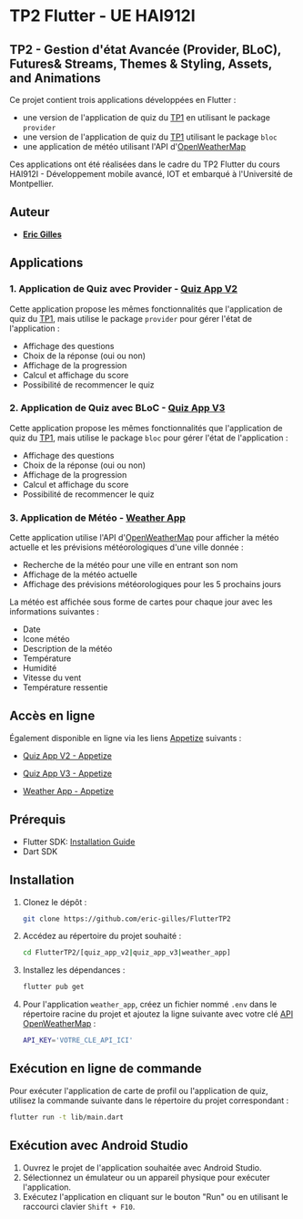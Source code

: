 # TP2 Flutter - UE HAI912I
## TP2 - Gestion d'état Avancée (Provider, BLoC), Futures& Streams, Themes & Styling, Assets, and Animations

Ce projet contient trois applications développées en Flutter : 
- une version de l'application de quiz du [TP1](https://github.com/eric-gilles/FlutterTP1) en utilisant le package `provider`
- une version de l'application de quiz du [TP1](https://github.com/eric-gilles/FlutterTP1/tree/main/quizz_app) utilisant le package `bloc`
- une application de météo utilisant l'API d'[OpenWeatherMap](https://openweathermap.org/)

Ces applications ont été réalisées dans le cadre du TP2 Flutter du cours HAI912I - Développement mobile avancé, IOT et embarqué à l'Université de Montpellier.

## Auteur 
- **[Eric Gilles](https://github.com/eric-gilles)**

## Applications

### 1. Application de Quiz avec Provider - [Quiz App V2](https://github.com/eric-gilles/FlutterTP2/tree/main/quiz_app_v2)

Cette application propose les mêmes fonctionnalités que l'application de quiz du [TP1](https://github.com/eric-gilles/FlutterTP1/tree/main/quizz_app), mais utilise le package `provider` pour gérer l'état de l'application :
- Affichage des questions
- Choix de la réponse (oui ou non)
- Affichage de la progression
- Calcul et affichage du score
- Possibilité de recommencer le quiz

### 2. Application de Quiz avec BLoC - [Quiz App V3](https://github.com/eric-gilles/FlutterTP2/tree/main/quiz_app_v3)

Cette application propose les mêmes fonctionnalités que l'application de quiz du [TP1](https://github.com/eric-gilles/FlutterTP1/tree/main/quizz_app), mais utilise le package `bloc` pour gérer l'état de l'application :
- Affichage des questions
- Choix de la réponse (oui ou non)
- Affichage de la progression
- Calcul et affichage du score
- Possibilité de recommencer le quiz

### 3. Application de Météo - [Weather App](https://github.com/eric-gilles/FlutterTP2/tree/main/weather_app)
Cette application utilise l'API d'[OpenWeatherMap](https://openweathermap.org/) pour afficher la météo actuelle et les prévisions météorologiques d'une ville donnée :
- Recherche de la météo pour une ville en entrant son nom
- Affichage de la météo actuelle
- Affichage des prévisions météorologiques pour les 5 prochains jours

La météo est affichée sous forme de cartes pour chaque jour avec les informations suivantes :
- Date
- Icone météo
- Description de la météo
- Température
- Humidité
- Vitesse du vent
- Température ressentie

## Accès en ligne

Également disponible en ligne via les liens [Appetize](https://appetize.io/) suivants :
- [Quiz App V2 - Appetize](https://appetize.io/app/b_ud5okbdylv5tnjglsrbsisd6ly)

- [Quiz App V3 - Appetize](https://appetize.io/app/b_7g34ytjrsclldjqmabosxmxeni)

- [Weather App - Appetize](https://appetize.io/app/b_km7dibd7ult4kdzdktphdjhsaq)

## Prérequis

- Flutter SDK: [Installation Guide](https://flutter.dev/docs/get-started/install)
- Dart SDK

## Installation

1. Clonez le dépôt :
    ```bash
    git clone https://github.com/eric-gilles/FlutterTP2
    ```
2. Accédez au répertoire du projet souhaité :
    ```bash
    cd FlutterTP2/[quiz_app_v2|quiz_app_v3|weather_app]
    ```
3. Installez les dépendances :
    ```bash
    flutter pub get
    ```
4. Pour l'application `weather_app`, créez un fichier nommé `.env` dans le répertoire racine du projet et ajoutez la ligne suivante avec votre clé [API OpenWeatherMap](https://home.openweathermap.org/api_keys) :
    ```bash
    API_KEY='VOTRE_CLE_API_ICI'
    ```

## Exécution en ligne de commande

Pour exécuter l'application de carte de profil ou l'application de quiz, utilisez la commande suivante dans le répertoire du projet correspondant :

```bash
flutter run -t lib/main.dart
```

## Exécution avec Android Studio

1. Ouvrez le projet de l'application souhaitée avec Android Studio.
2. Sélectionnez un émulateur ou un appareil physique pour exécuter l'application.
2. Exécutez l'application en cliquant sur le bouton "Run" ou en utilisant le raccourci clavier `Shift + F10`.
